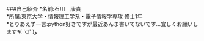 ###自己紹介
*名前:石川　康貴  
*所属:東京大学・情報理工学系・電子情報学専攻 修士1年  
*とりあえず一言:python好きですが最近あんま書いてないです…宜しくお願いします٩( 'ω' )و  
